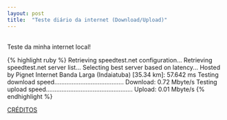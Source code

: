 ```yaml
---
layout: post
title:  "Teste diário da internet (Download/Upload)"
---
```

<br />
Teste da minha internet local!  <br />

{% highlight ruby %}
Retrieving speedtest.net configuration...
Retrieving speedtest.net server list...
Selecting best server based on latency...
Hosted by Pignet Internet Banda Larga (Indaiatuba) [35.34 km]: 57.642 ms
Testing download speed........................................
Download: 0.72 Mbyte/s
Testing upload speed..................................................
Upload: 0.01 Mbyte/s
{% endhighlight %}

[CRÉDITOS](https://github.com/sivel/speedtest-cli/)
